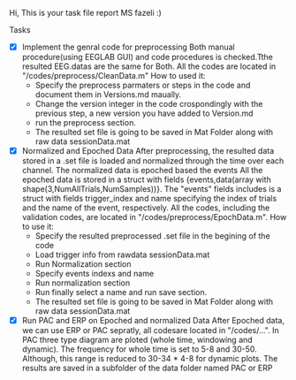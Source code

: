 Hi, This is your task file report MS fazeli :)

Tasks

- [x] Implement the genral code for preprocessing 
Both manual procedure(using EEGLAB GUI) and code procedures is checked.Tthe resulted EEG.datas are the same for Both.
All the codes are located in "/codes/preprocess/CleanData.m"
How to used it:
    - Specify the preprocess parmaters or steps in the code and document them in Versions.md maually.
    - Change the version integer in the code crospondingly with the previous step, a new version you have added to Version.md
    - run the preprocess section.
    - The resulted set file is going to be saved in Mat Folder along with raw data sessionData.mat
- [x] Normalized and Epoched Data
After preprocessing, the resulted data stored in a .set file is loaded and normalized through the time over each channel. The normalized data is epoched based the events
All the epoched data is stored in a struct with fields {events,data(array with shape(3,NumAllTrials,NumSamples))}. The "events" fields includes is a struct with fields trigger_index and name specifying the index of trials and the name of the event, respectively.
All the codes, including the validation codes, are located in "/codes/preprocess/EpochData.m".
How to use it:
    - Specify the resulted preprocessed .set file in the begining of the code
    - Load trigger info from rawdata sessionData.mat
    - Run Normalization section 
    - Specify events indexs and name
    - Run normalization section 
    - Run finally select a name and run save section.
    - The resulted set file is going to be saved in Mat Folder along with raw data sessionData.mat
- [x] Run PAC and ERP on Epoched and normalized Data 
After Epoched data, we can use ERP or PAC sepratly, all codesare located in "/codes/...".
In PAC three type diagram are ploted (whole time, windowing and dynamic). The frequency for whole time is set to 5-8 and 30-50. Although, this range is reduced to 30-34 * 4-8 for dynamic plots. 
The results are saved in a subfolder of the data folder named PAC or ERP
